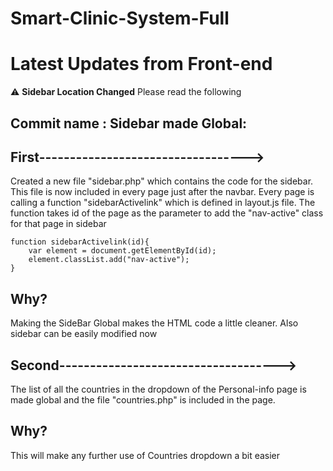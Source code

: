 # Smart-Clinic-System-Full
 
# Latest Updates from Front-end

:warning: **Sidebar Location Changed** Please read the following

## Commit name : Sidebar made Global:

## First---------------------------------->

Created a new file "sidebar.php" which contains the code for the sidebar.
This file is now included in every page just after the navbar.
Every page is calling a function "sidebarActivelink" which is defined in layout.js file.
The function takes id of the page as the parameter to add the "nav-active" class for that page in sidebar

```
function sidebarActivelink(id){
    var element = document.getElementById(id);
    element.classList.add("nav-active");
}
```
## Why?

Making the SideBar Global makes the HTML code a little cleaner. Also sidebar can be easily modified now

## Second------------------------------------>

The list of all the countries in the dropdown of the Personal-info page is made global and the file "countries.php" is included in the page.

## Why?

This will make any further use of Countries dropdown a bit easier
